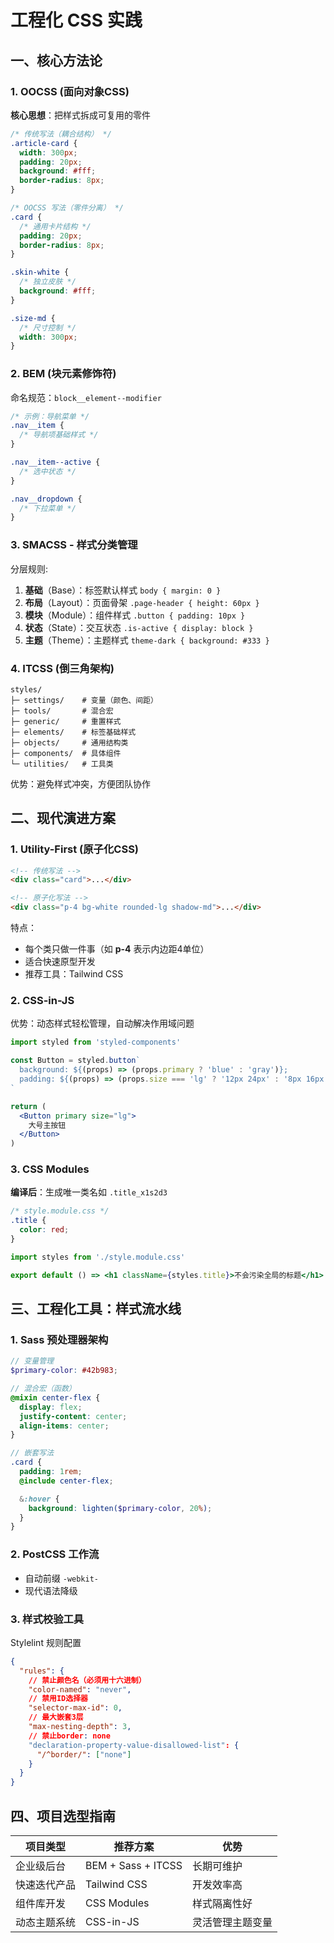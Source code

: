 # 工程化 CSS 实践

## 一、核心方法论

### 1. OOCSS (面向对象CSS)

**核心思想**：把样式拆成可复用的零件

```css
/* 传统写法（耦合结构） */
.article-card {
  width: 300px;
  padding: 20px;
  background: #fff;
  border-radius: 8px;
}

/* OOCSS 写法（零件分离） */
.card {
  /* 通用卡片结构 */
  padding: 20px;
  border-radius: 8px;
}

.skin-white {
  /* 独立皮肤 */
  background: #fff;
}

.size-md {
  /* 尺寸控制 */
  width: 300px;
}
```

### 2. BEM (块元素修饰符)

命名规范：`block__element--modifier`

```css
/* 示例：导航菜单 */
.nav__item {
  /* 导航项基础样式 */
}

.nav__item--active {
  /* 选中状态 */
}

.nav__dropdown {
  /* 下拉菜单 */
}
```

### 3. SMACSS - 样式分类管理

分层规则:

1. **基础**（Base）：标签默认样式 `body { margin: 0 }`
2. **布局**（Layout）：页面骨架 `.page-header { height: 60px }`
3. **模块**（Module）：组件样式 `.button { padding: 10px }`
4. **状态**（State）：交互状态 `.is-active { display: block }`
5. **主题**（Theme）：主题样式 `theme-dark { background: #333 }`

### 4. ITCSS (倒三角架构)

```
styles/
├─ settings/    # 变量（颜色、间距）
├─ tools/       # 混合宏
├─ generic/     # 重置样式
├─ elements/    # 标签基础样式
├─ objects/     # 通用结构类
├─ components/  # 具体组件
└─ utilities/   # 工具类
```

优势：避免样式冲突，方便团队协作

## 二、现代演进方案

### 1. Utility-First (原子化CSS)

```html
<!-- 传统写法 -->
<div class="card">...</div>

<!-- 原子化写法 -->
<div class="p-4 bg-white rounded-lg shadow-md">...</div>
```

特点：

- 每个类只做一件事（如 **p-4** 表示内边距4单位）
- 适合快速原型开发
- 推荐工具：Tailwind CSS

### 2. CSS-in-JS

优势：动态样式轻松管理，自动解决作用域问题

```jsx
import styled from 'styled-components'

const Button = styled.button`
  background: ${(props) => (props.primary ? 'blue' : 'gray')};
  padding: ${(props) => (props.size === 'lg' ? '12px 24px' : '8px 16px')};
`

return (
  <Button primary size="lg">
    大号主按钮
  </Button>
)
```

### 3. CSS Modules

**编译后**：生成唯一类名如 `.title_x1s2d3`

```css
/* style.module.css */
.title {
  color: red;
}
```

```jsx
import styles from './style.module.css'

export default () => <h1 className={styles.title}>不会污染全局的标题</h1>
```

## 三、工程化工具：样式流水线

### 1. Sass 预处理器架构

```scss
// 变量管理
$primary-color: #42b983;

// 混合宏（函数）
@mixin center-flex {
  display: flex;
  justify-content: center;
  align-items: center;
}

// 嵌套写法
.card {
  padding: 1rem;
  @include center-flex;

  &:hover {
    background: lighten($primary-color, 20%);
  }
}
```

### 2. PostCSS 工作流

- 自动前缀 `-webkit-`
- 现代语法降级

### 3. 样式校验工具

Stylelint 规则配置

```json
{
  "rules": {
    // 禁止颜色名（必须用十六进制）
    "color-named": "never",
    // 禁用ID选择器
    "selector-max-id": 0,
    // 最大嵌套3层
    "max-nesting-depth": 3,
    // 禁止border: none
    "declaration-property-value-disallowed-list": {
      "/^border/": ["none"]
    }
  }
}
```

## 四、项目选型指南

| 项目类型     | 推荐方案           | 优势             |
| ------------ | ------------------ | ---------------- |
| 企业级后台   | BEM + Sass + ITCSS | 长期可维护       |
| 快速迭代产品 | Tailwind CSS       | 开发效率高       |
| 组件库开发   | CSS Modules        | 样式隔离性好     |
| 动态主题系统 | CSS-in-JS          | 灵活管理主题变量 |
